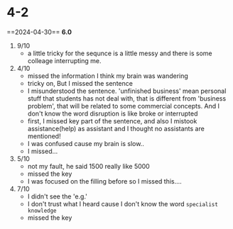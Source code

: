# 4-2

==2024-04-30== **6.0**

1. 9/10
   - a little tricky for the sequnce is a little messy and there is some colleage interrupting me.
2. 4/10
   - missed the information I think my brain was wandering
   - tricky on, But I missed the sentence
   - I misunderstood the sentence. 'unfinished business' mean personal stuff that students has not deal with, that is different from 'business problem', that will be related to some commercial concepts. And I don't know the word disruption is like broke or interrupted
   - first, I missed key part of the sentence, and also I mistook assistance(help) as assistant and I thought no assistants are mentioned!
   - I was confused cause my brain is slow..
   - I missed...
3. 5/10
   - not my fault, he said 1500 really like 5000
   - missed the key
   - I was focused on the filling before so I missed this....
4. 7/10
   - I didn't see the 'e.g.'
   - I don't trust what I heard cause I don't know the word `specialist knowledge`
   - missed the key
